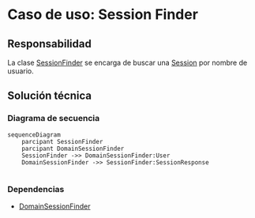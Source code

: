 # Caso de uso: Session Finder

## Responsabilidad
La clase [SessionFinder]() se encarga de buscar una [Session]() por nombre de usuario.
## Solución técnica

### Diagrama de secuencia
````mermaid
sequenceDiagram
    parcipant SessionFinder
    parcipant DomainSessionFinder
    SessionFinder ->> DomainSessionFinder:User
    DomainSessionFinder ->> SessionFinder:SessionResponse
  
````

### Dependencias
- [DomainSessionFinder]()
